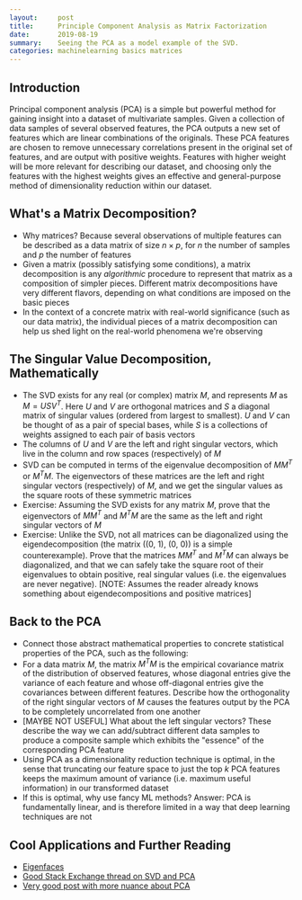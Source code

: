 ```yaml
---
layout:     post
title:      Principle Component Analysis as Matrix Factorization
date:       2019-08-19
summary:    Seeing the PCA as a model example of the SVD.
categories: machinelearning basics matrices
---
```


## Introduction

Principal component analysis (PCA) is a simple but powerful method for gaining insight into a dataset of multivariate samples. Given a collection of data samples of several observed features, the PCA outputs a new set of features which are linear combinations of the originals. These PCA features are chosen to remove unnecessary correlations present in the original set of features, and are output with positive weights. Features with higher weight will be more relevant for describing our dataset, and choosing only the features with the highest weights gives an effective and general-purpose method of dimensionality reduction within our dataset.

## What's a Matrix Decomposition?

* Why matrices? Because several observations of multiple features can be described as a data matrix of size $n \times p$, for $n$ the number of samples and $p$ the number of features
* Given a matrix (possibly satisfying some conditions), a matrix decomposition is any _algorithmic_ procedure to represent that matrix as a composition of simpler pieces. Different matrix decompositions have very different flavors, depending on what conditions are imposed on the basic pieces
* In the context of a concrete matrix with real-world significance (such as our data matrix), the individual pieces of a matrix decomposition can help us shed light on the real-world phenomena we're observing

## The Singular Value Decomposition, Mathematically

* The SVD exists for any real (or complex) matrix $M$, and represents $M$ as $M = U S V^T$. Here $U$ and $V$ are orthogonal matrices and $S$ a diagonal matrix of singular values (ordered from largest to smallest). $U$ and $V$ can be thought of as a pair of special bases, while $S$ is a collections of weights assigned to each pair of basis vectors
* The columns of $U$ and $V$ are the left and right singular vectors, which live in the column and row spaces (respectively) of $M$
* SVD can be computed in terms of the eigenvalue decomposition of $M M^T$ or $M^T M$. The eigenvectors of these matrices are the left and right singular vectors (respectively) of $M$, and we get the singular values as the square roots of these symmetric matrices
* Exercise: Assuming the SVD exists for any matrix $M$, prove that the eigenvectors of $M M^T$ and $M^T M$ are the same as the left and right singular vectors of $M$
* Exercise: Unlike the SVD, not all matrices can be diagonalized using the eigendecomposition (the matrix ((0, 1), (0, 0)) is a simple counterexample). Prove that the matrices $M M^T$ and $M^T M$ can always be diagonalized, and that we can safely take the square root of their eigenvalues to obtain positive, real singular values (i.e. the eigenvalues are never negative). [NOTE: Assumes the reader already knows something about eigendecompositions and positive matrices]

## Back to the PCA

* Connect those abstract mathematical properties to concrete statistical properties of the PCA, such as the following:
* For a data matrix $M$, the matrix $M^T M$ is the empirical covariance matrix of the distribution of observed features, whose diagonal entries give the variance of each feature and whose off-diagonal entries give the covariances between different features. Describe how the orthogonality of the right singular vectors of $M$ causes the features output by the PCA to be completely uncorrelated from one another
* [MAYBE NOT USEFUL] What about the left singular vectors? These describe the way we can add/subtract different data samples to produce a composite sample which exhibits the "essence" of the corresponding PCA feature
* Using PCA as a dimensionality reduction technique is optimal, in the sense that truncating our feature space to just the top $k$ PCA features keeps the maximum amount of variance (i.e. maximum useful information) in our transformed dataset
* If this is optimal, why use fancy ML methods? Answer: PCA is fundamentally linear, and is therefore limited in a way that deep learning techniques are not

## Cool Applications and Further Reading

* [Eigenfaces](https://en.wikipedia.org/wiki/Eigenface)
* [Good Stack Exchange thread on SVD and PCA](https://stats.stackexchange.com/questions/134282/relationship-between-svd-and-pca-how-to-use-svd-to-perform-pca)
* [Very good post with more nuance about PCA](http://alexhwilliams.info/itsneuronalblog/2016/03/27/pca/)